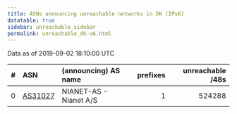```yaml
---
title: ASNs announcing unreachable networks in DK (IPv6)
datatable: true
sidebar: unreachable_sidebar
permalink: unreachable_dk-v6.html
---
```


Data as of 2019-09-02 18:10:00 UTC


<div class="datatable-begin"></div>

|   # | ASN                                    | (announcing) AS name   |   prefixes |   unreachable /48s |
|----:|:---------------------------------------|:-----------------------|-----------:|-------------------:|
|   0 | [AS31027](unreachable_AS31027-v6.html) | NIANET-AS - Nianet A/S |          1 |             524288 |

<div class="datatable-end"></div>